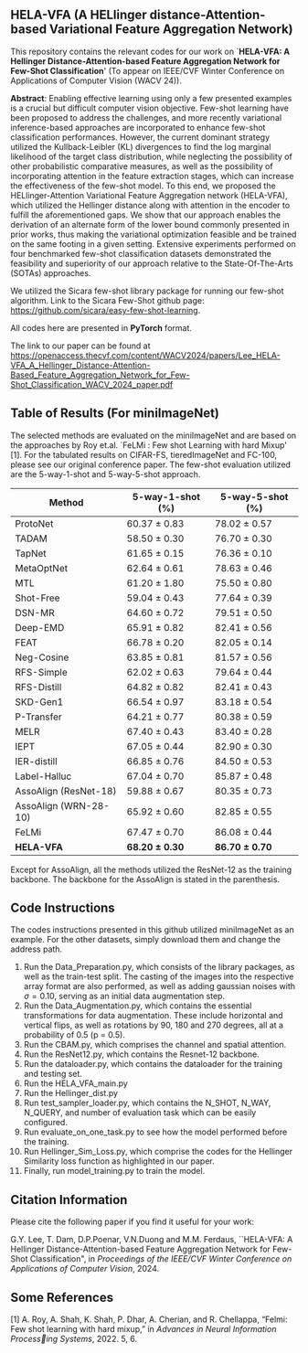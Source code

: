## HELA-VFA (A HELlinger distance-Attention-based Variational Feature Aggregation Network) ##

This repository contains the relevant codes for our work on `**HELA-VFA: A Hellinger Distance-Attention-based Feature Aggregation
Network for Few-Shot Classification**' (To appear on IEEE/CVF Winter Conference on Applications of Computer Vision (WACV 24)).

**Abstract**: Enabling effective learning using only a few presented examples is a crucial but difficult computer vision objective. Few-shot learning have been proposed to address the
challenges, and more recently variational inference-based approaches are incorporated to enhance few-shot classification performances. However, the current dominant strategy utilized the Kullback-Leibler (KL) divergences to find the log marginal likelihood of the target class distribution, while neglecting the possibility of other probabilistic comparative measures, as well as the possibility of incorporating attention in the feature extraction stages, which can increase the effectiveness of the few-shot model. To this end, we proposed the HELlinger-Attention Variational Feature Aggregation network (HELA-VFA), which utilized the Hellinger distance along with attention in the encoder to fulfill the aforementioned gaps. We show that our approach enables the derivation of an alternate form of the lower bound commonly presented in prior works, thus making the variational optimization feasible and be trained on the same footing in a given setting. Extensive experiments performed on four benchmarked few-shot classification datasets demonstrated the feasibility and superiority of our approach relative to the State-Of-The-Arts (SOTAs) approaches.

We utilized the Sicara few-shot library package for running our few-shot algorithm. Link to the Sicara Few-Shot github page: https://github.com/sicara/easy-few-shot-learning.

All codes here are presented in **PyTorch** format.

The link to our paper can be found at https://openaccess.thecvf.com/content/WACV2024/papers/Lee_HELA-VFA_A_Hellinger_Distance-Attention-Based_Feature_Aggregation_Network_for_Few-Shot_Classification_WACV_2024_paper.pdf 

## Table of Results (For miniImageNet) ##

The selected methods are evaluated on the miniImageNet and are based on the approaches by Roy et.al. `FeLMi : Few shot Learning with hard Mixup' [1]. For the tabulated results on CIFAR-FS, tieredImageNet and FC-100, please see our original conference paper. The few-shot evaluation utilized are the 5-way-1-shot and 5-way-5-shot approach. 

| Method | 5-way-1-shot (%) | 5-way-5-shot (%) |
| ------ | ------| ------| 
|ProtoNet| 60.37 $\pm$ 0.83| 78.02 $\pm$ 0.57 |
|TADAM| 58.50 $\pm$ 0.30| 76.70 $\pm$ 0.30 |
|TapNet| 61.65 $\pm$ 0.15| 76.36 $\pm$ 0.10 |
|MetaOptNet| 62.64 $\pm$ 0.61| 78.63 $\pm$ 0.46 |
|MTL| 61.20 $\pm$ 1.80 | 75.50 $\pm$ 0.80 |
|Shot-Free| 59.04 $\pm$ 0.43 | 77.64 $\pm$ 0.39 |
|DSN-MR| 64.60 $\pm$ 0.72 | 79.51 $\pm$ 0.50 |
|Deep-EMD| 65.91 $\pm$ 0.82 | 82.41 $\pm$ 0.56 |
|FEAT| 66.78 $\pm$ 0.20 | 82.05 $\pm$ 0.14 |
|Neg-Cosine| 63.85 $\pm$ 0.81 | 81.57 $\pm$ 0.56 |
|RFS-Simple| 62.02 $\pm$ 0.63 | 79.64 $\pm$ 0.44 |
|RFS-Distill| 64.82 $\pm$ 0.82 | 82.41 $\pm$ 0.43 |
|SKD-Gen1| 66.54 $\pm$ 0.97 | 83.18 $\pm$ 0.54 |
|P-Transfer| 64.21 $\pm$ 0.77 | 80.38 $\pm$ 0.59 |
|MELR| 67.40 $\pm$ 0.43 | 83.40 $\pm$ 0.28 |
|IEPT| 67.05 $\pm$ 0.44 | 82.90 $\pm$ 0.30 |
|IER-distill| 66.85 $\pm$ 0.76 | 84.50 $\pm$ 0.53 |
|Label-Halluc| 67.04 $\pm$ 0.70 | 85.87 $\pm$ 0.48 |
|AssoAlign (ResNet-18)| 59.88 $\pm$ 0.67 | 80.35 $\pm$ 0.73 |
|AssoAlign (WRN-28-10)| 65.92 $\pm$ 0.60 | 82.85 $\pm$ 0.55 |
|FeLMi| 67.47 $\pm$ 0.70 | 86.08 $\pm$ 0.44 |
|**HELA-VFA**| **68.20 $\pm$ 0.30** | **86.70 $\pm$ 0.70** |

Except for AssoAlign, all the methods utilized the ResNet-12 as the training backbone. The backbone for the AssoAlign is stated in the parenthesis.

## Code Instructions ##
The codes instructions presented in this github utilized miniImageNet as an example. For the other datasets, simply download them and change the address path.

1) Run the Data_Preparation.py, which consists of the library packages, as well as the train-test split. The casting of the images into the respective array format are also performed, as well as adding gaussian noises with $\sigma = 0.10$, serving as an initial data augmentation step.
2) Run the Data_Augmentation.py, which contains the essential transformations for data augmentation. These include horizontal and vertical flips, as well as rotations by 90, 180 and 270 degrees, all at a probability of 0.5 (p = 0.5).
3) Run the CBAM.py, which comprises the channel and spatial attention.
4) Run the ResNet12.py, which contains the Resnet-12 backbone.
5) Run the dataloader.py, which contains the dataloader for the training and testing set.
6) Run the HELA_VFA_main.py
7) Run the Hellinger_dist.py
8) Run test_sampler_loader.py, which contains the N_SHOT, N_WAY, N_QUERY, and number of evaluation task which can be easily configured.
9) Run evaluate_on_one_task.py to see how the model performed before the training.
10) Run Hellinger_Sim_Loss.py, which comprise the codes for the Hellinger Similarity loss function as highlighted in our paper.
11) Finally, run model_training.py to train the model.

## Citation Information ##

Please cite the following paper if you find it useful for your work: 

G.Y. Lee, T. Dam, D.P.Poenar, V.N.Duong and M.M. Ferdaus, ``HELA-VFA: A Hellinger Distance-Attention-based Feature Aggregation Network for Few-Shot Classification", in *Proceedings of the IEEE/CVF Winter Conference on Applications of Computer Vision*, 2024.

## Some References ##

[1] A. Roy, A. Shah, K. Shah, P. Dhar, A. Cherian, and R. Chellappa, “Felmi: Few shot learning with hard
mixup,” in *Advances in Neural Information Processing Systems*, 2022. 5, 6.
